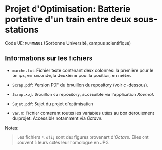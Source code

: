 # Projet d'Optimisation: Batterie portative d'un train entre deux sous-stations

Code UE: `MU4MEN01` (Sorbonne Université, campus scientifique)

## Informations sur les fichiers

- `marche.txt`: Fichier texte contenant deux colonnes: la première pour le temps, en seconde, la deuxième pour la position, en mètre.

- `Scrap.pdf`: Version PDF du brouillon du repository (voir ci-dessous).

- `Scrap.xoj`: Brouillon du repository, accessible via l'application *Xournal*.

- `Sujet.pdf`: Sujet du projet d'optimisation

- `Var.m`: Fichier contenant toutes les variables utiles au bon déroulement du projet. Accessible notamment via *Octave*.

Notes:

> Les fichiers `*.ofig` sont des figures provenant d'*Octave*. Elles ont souvent à leurs côtés leur homologue en JPG.
